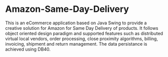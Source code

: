 # Amazon-Same-Day-Delivery

This is an eCommerce application based on Java Swing to provide a creative solution for Amazon for Same Day Delivery of
products. It follows object oriented design paradigm and supported features such as distributed virtual local vendors, 
order processing, close proximity algorithms, billing, invoicing, shipment and return management.
The data persistance is achieved using DB40.

